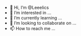- 👋 Hi, I’m @Leeelics
- 👀 I’m interested in ...
- 🌱 I’m currently learning ...
- 💞️ I’m looking to collaborate on ...
- 📫 How to reach me ...

<!---
Leeelics/Leeelics is a ✨ special ✨ repository because its `README.md` (this file) appears on your GitHub profile.
You can click the Preview link to take a look at your changes.
--->
